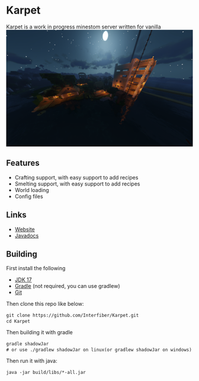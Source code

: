 # Karpet
Karpet is a work in progress minestom server written for vanilla
![](./minecraft.png)

## Features
   - Crafting support, with easy support to add recipes
   - Smelting support, with easy support to add recipes
   - World loading 
   - Config files

## Links
   - [Website](https://karpet.interfiber.dev)
   - [Javadocs](https://karpet.interfiber.dev/javadocs/)

## Building
First install the following

   - [JDK 17](https://adoptium.net)
   - [Gradle](https://gradle.org) (not required, you can use gradlew)
   - [Git](https://git-scm.com)
    
Then clone this repo like below:
```shell
git clone https://github.com/Interfiber/Karpet.git
cd Karpet
```
Then building it with gradle
```shell
gradle shadowJar
# or use ./gradlew shadowJar on linux(or gradlew shadowJar on windows)
```
Then run it with java:
```shell
java -jar build/libs/*-all.jar
```
